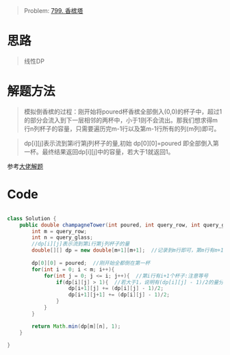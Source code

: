 > Problem: [799. 香槟塔](https://leetcode.cn/problems/champagne-tower/description/)

# 思路
> 线性DP

# 解题方法
> 模拟倒香槟的过程：刚开始将poured杯香槟全部倒入(0,0)的杯子中，超过1的部分会流入到下一层相邻的两杯中，小于1则不会流出。那我们想求得m行n列杯子的容量，只需要遍历完m-1行以及第m-1行所有的列(m列)即可。

>dp[i][j]表示流到第i行第j列杯子的量,初始 dp[0][0]=poured 即全部倒入第一杯。最终结果返回dp[i][j]中的容量，若大于1就返回1。

参考[大佬解题](https://leetcode.cn/problems/champagne-tower/solutions/1981121/by-ac_oier-c8jn/)

# Code
```Java

class Solution {
    public double champagneTower(int poured, int query_row, int query_glass) {
        int m = query_row;
        int n = query_glass;
        //dp[i][j]表示流到第i行第j列杯子的量
        double[][] dp = new double[m+1][m+1];  //记录到m行即可，第m行有m+1个杯子即记录m+1列即可
       
        dp[0][0] = poured;  //刚开始全都倒在第一杯
        for(int i = 0; i < m; i++){
            for(int j = 0; j <= i; j++){  //第i行有i+1个杯子:注意等号
                if(dp[i][j] > 1){  //若大于1，说明有(dp[i][j] - 1)/2的量分别要流到下一行的两杯中
                    dp[i+1][j] += (dp[i][j] - 1)/2;
                    dp[i+1][j+1] += (dp[i][j] - 1)/2;
                }
            }
        }

        return Math.min(dp[m][n], 1);
    }

}
```
